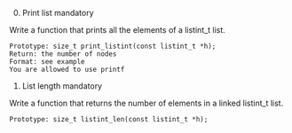 
0. Print list
mandatory

Write a function that prints all the elements of a listint_t list.

    Prototype: size_t print_listint(const listint_t *h);
    Return: the number of nodes
    Format: see example
    You are allowed to use printf

1. List length
mandatory

Write a function that returns the number of elements in a linked listint_t list.

    Prototype: size_t listint_len(const listint_t *h);


